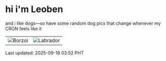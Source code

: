 # hi i'm Leoben

and i like dogs—so have some random dog pics that change whenever my CRON feels like it

|  |  |
|--------|----------|
| ![Borzoi](https://random-dog-vercel.vercel.app/api/random-borzoi?v=1758138753) | ![Labrador](https://random-dog-vercel.vercel.app/api/random-labrador?v=1758138753) |

Last updated: 2025-09-18 03:52 PHT

